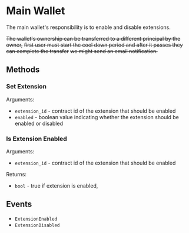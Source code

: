 # Main Wallet

The main wallet's responsibility is to enable and disable extensions.

~~The wallet's ownership can be transferred to a different principal by the owner,~~
~~first user must start the cool down period and after it passes they can complete the transfer~~
~~we might send an email notification.~~

## Methods

### Set Extension

Arguments:

- `extension_id` - contract id of the extension that should be enabled
- `enabled` - boolean value indicating whether the extension should be enabled or disabled

### Is Extension Enabled

Arguments:

- `extension_id` - contract id of the extension that should be enabled

Returns:

- `bool` - true if extension is enabled,

## Events

- `ExtensionEnabled`
- `ExtensionDisabled`
